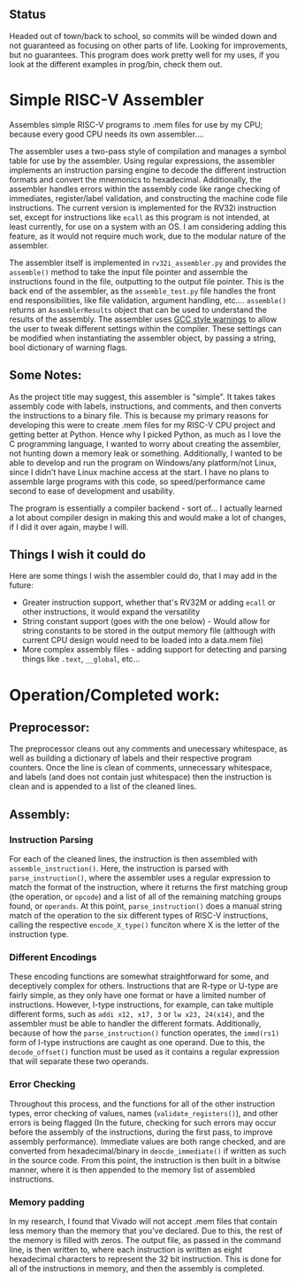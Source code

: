 ## Status

Headed out of town/back to school, so commits will be winded down and not guaranteed as focusing on other parts of life. Looking for improvements, but no guarantees. This program does work pretty well for my uses, if you look at the different examples in prog/bin, check them out.

# Simple RISC-V Assembler
Assembles simple RISC-V programs to .mem files for use by my CPU; because every good CPU needs its own assembler....

The assembler uses a two-pass style of compilation and manages a symbol table for use by the assembler. Using regular expressions, the assembler implements an instruction parsing engine to decode the different instruction formats and convert the mnemonics to hexadecimal. Additionally, the assembler handles errors within the assembly code like range checking of immediates, register/label validation, and constructing the machine code file instructions. The current version is implemented for the RV32i instruction set, except for instructions like `ecall` as this program is not intended, at least currently, for use on a system with an OS. I am considering adding this feature, as it would not require much work, due to the modular nature of the assembler.

The assembler itself is implemented in `rv32i_assembler.py` and provides the `assemble()` method to take the input file pointer and assemble the instructions found in the file, outputting to the output file pointer. This is the back end of the assembler, as the `assemble_test.py` file handles the front end responsibilities, like file validation, argument handling, etc.... `assemble()` returns an `AssemblerResults` object that can be used to understand the results of the assembly. The assembler uses [GCC style warnings](https://gcc.gnu.org/onlinedocs/gcc/Warning-Options.html) to allow the user to tweak different settings within the compiler. These settings can be modified when instantiating the assembler object, by passing a string, bool dictionary of warning flags.

## Some Notes:
As the project title may suggest, this assembler is "simple". It takes takes assembly code with labels, instructions, and comments, and then converts the instructions to a binary file. This is because my primary reasons for developing this were to create .mem files for my RISC-V CPU project and getting better at Python. Hence why I picked Python, as much as I love the C programming language, I wanted to worry about creating the assembler, not hunting down a memory leak or something. Additionally, I wanted to be able to develop and run the program on Windows/any platform/not Linux, since I didn't have Linux machine access at the start. I have no plans to assemble large programs with this code, so speed/performance came second to ease of development and usability.

The program is essentially a compiler backend - sort of... I actually learned a lot about compiler design in making this and would make a lot of changes, if I did it over again, maybe I will. 

## Things I wish it could do
Here are some things I wish the assembler could do, that I may add in the future:
- Greater instruction support, whether that's RV32M or adding `ecall` or other instructions, it would expand the versatility
- String constant support (goes with the one below) - Would allow for string constants to be stored in the output memory file (although with current CPU design would need to be loaded into a data.mem file)
- More complex assembly files - adding support for detecting and parsing things like `.text`, `__global`, etc...

# Operation/Completed work:
## Preprocessor:
The preprocessor cleans out any comments and unecessary whitespace, as well as building a dictionary of labels and their respective program counters. Once the line is clean of comments, unnecessary whitespace, and labels (and does not contain just whitespace) then the instruction is clean and is appended to a list of the cleaned lines.

## Assembly:
### Instruction Parsing
For each of the cleaned lines, the instruction is then assembled with `assemble_instruction()`. Here, the instruction is parsed with `parse_instruction()`, where the assembler uses a regular expression to match the format of the instruction, where it returns the first matching group (the operation, or `opcode`) and a list of all of the remaining matching groups found, or `operands`. At this point, `parse_instruction()` does a manual string match of the operation to the six different types of RISC-V instructions, calling the respective `encode_X_type()` funciton where X is the letter of the instruction type.

### Different Encodings
These encoding functions are somewhat straightforward for some, and deceptively complex for others. Instructions that are R-type or U-type are fairly simple, as they only have one format or have a limited number of instructions. However, I-type instructions, for example, can take multiple different forms, such as `addi x12, x17, 3` or `lw x23, 24(x14)`, and the assembler must be able to handler the different formats. Additionally, because of how the `parse_instruction()` function operates, the `immd(rs1)` form of I-type instructions are caught as one operand. Due to this, the `decode_offset()` function must be used as it contains a regular expression that will separate these two operands. 

### Error Checking
Throughout this process, and the functions for all of the other instruction types, error checking of values, names (`validate_registers()`), and other errors is being flagged (In the future, checking for such errors may occur before the assembly of the instructions, during the first pass, to improve assembly performance). Immediate values are both range checked, and are converted from hexadecimal/binary in `deocde_immediate()` if written as such in the source code. From this point, the instruction is then built in a bitwise manner, where it is then appended to the memory list of assembled instructions.

### Memory padding
In my research, I found that Vivado will not accept .mem files that contain less memory than the memory that you've declared. Due to this, the rest of the memory is filled with zeros. The output file, as passed in the command line, is then written to, where each instruction is written as eight hexadecimal characters to represent the 32 bit instruction. This is done for all of the instructions in memory, and then the assembly is completed.

